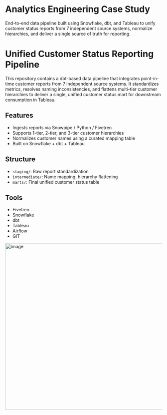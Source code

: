 # Analytics Engineering Case Study
End-to-end data pipeline built using Snowflake, dbt, and Tableau to unify customer status reports from 7 independent source systems, normalize hierarchies, and deliver a single source of truth for reporting.

# Unified Customer Status Reporting Pipeline

This repository contains a dbt-based data pipeline that integrates point-in-time customer reports from 7 independent source systems. It standardizes metrics, resolves naming inconsistencies, and flattens multi-tier customer hierarchies to deliver a single, unified customer status mart for downstream consumption in Tableau.

## Features
- Ingests reports via Snowpipe / Python / Fivetren
- Supports 1-tier, 2-tier, and 3-tier customer hierarchies
- Normalizes customer names using a curated mapping table
- Built on Snowflake + dbt + Tableau

## Structure
- `staging/`: Raw report standardization
- `intermediate/`: Name mapping, hierarchy flattening
- `marts/`: Final unified customer status table

## Tools
- Fivetren
- Snowflake
- dbt
- Tableau
- Airflow
- GIT

<img width="822" height="532" alt="image" src="https://github.com/user-attachments/assets/768dfe02-0b3b-48fb-9b6e-576ff7ef3bd8" />
